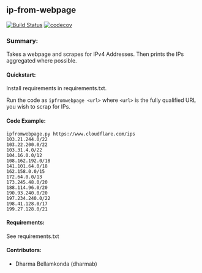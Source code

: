 ## ip-from-webpage

[![Build Status](https://travis-ci.org/shepherdjay/ip-from-webpage.svg?branch=master)](https://travis-ci.org/shepherdjay/ip-from-webpage) [![codecov](https://codecov.io/gh/shepherdjay/ip-from-webpage/branch/master/graph/badge.svg)](https://codecov.io/gh/shepherdjay/ip-from-webpage)


### Summary:
Takes a webpage and scrapes for IPv4 Addresses. Then prints the IPs aggregated where possible.

#### Quickstart:

Install requirements in requirements.txt.

Run the code as `ipfromwebpage <url>` where `<url>` is the fully qualified URL you wish to scrap for IPs.

#### Code Example:
```
ipfromwebpage.py https://www.cloudflare.com/ips
103.21.244.0/22
103.22.200.0/22
103.31.4.0/22
104.16.0.0/12
108.162.192.0/18
141.101.64.0/18
162.158.0.0/15
172.64.0.0/13
173.245.48.0/20
188.114.96.0/20
190.93.240.0/20
197.234.240.0/22
198.41.128.0/17
199.27.128.0/21
```

#### Requirements:
See requirements.txt

#### Contributors:
- Dharma Bellamkonda (dharmab)
